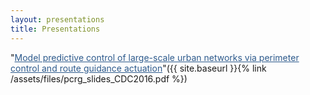 ```yaml
---
layout: presentations
title: Presentations
---
```


"<a style="color: #2d5a8c; text-decoration:underline">Model predictive control of large-scale urban networks via perimeter control and route guidance actuation</a>"({{ site.baseurl }}{% link /assets/files/pcrg_slides_CDC2016.pdf %})


